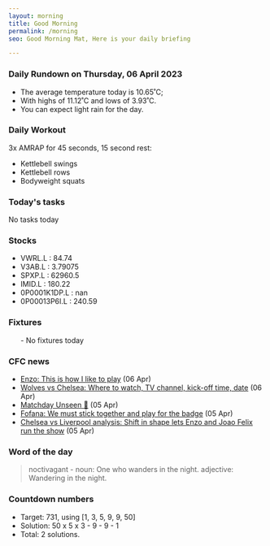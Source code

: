 ```yaml
---
layout: morning
title: Good Morning
permalink: /morning
seo: Good Morning Mat, Here is your daily briefing

---
```


<!-- weather_marker starts -->
### Daily Rundown on Thursday, 06 April 2023

- The average temperature today is 10.65˚C;
- With highs of 11.12˚C and lows of 3.93˚C.
- You can expect light rain for the day.

<!-- weather_marker ends -->

### Daily Workout
<!-- workout_marker starts -->
3x AMRAP for 45 seconds, 15 second rest:

- Kettlebell swings
- Kettlebell rows
- Bodyweight squats

<!-- workout_marker ends -->

### Today's tasks
<!-- task_marker starts -->
No tasks today
<!-- task_marker ends -->

### Stocks

<!-- stocks_marker starts -->

- VWRL.L : 84.74
- V3AB.L : 3.79075
- SPXP.L : 62960.5
- IMID.L : 180.22
- 0P0001K1DP.L : nan
- 0P00013P6I.L : 240.59

<!-- stocks_marker ends -->

### Fixtures

<!-- sports_marker starts -->

<ul>
- No fixtures today</ul>

<!-- sports_marker ends -->

### CFC news

<!-- cfc_marker starts -->
- [Enzo: This is how I like to play](https://chelseafc.com/en/news/articlehttps://chelseafc.com/enzo-this-is-how-i-like-to-play-web) (06 Apr)
- [Wolves vs Chelsea: Where to watch, TV channel, kick-off time, date](https://chelseafc.com/en/news/article/wolves-vs-chelsea-where-to-watch-tv-channel-kick-off-time-date) (06 Apr)
- [Matchday Unseen 🎥](https://chelseafc.com/en/video/matchday-unseen-05-04-2023) (05 Apr)
- [Fofana: We must stick together and play for the badge](https://chelseafc.com/en/news/article/fofana-we-must-stick-together-and-play-for-the-badge) (05 Apr)
- [Chelsea vs Liverpool analysis: Shift in shape lets Enzo and Joao Felix run the show](https://chelseafc.com/en/news/article/chelsea-vs-liverpool-analysis-shift-in-shape-lets-enzo-and-joao-felix-run) (05 Apr)

<!-- cfc_marker ends -->

### Word of the day
<!-- word_marker starts -->

 > noctivagant - noun: One who wanders in the night. adjective: Wandering in the night.

<!-- word_marker ends -->

### Countdown numbers
<!-- game_marker starts -->

- Target: 731, using [1, 3, 5, 9, 9, 50]
- Solution: 50 x 5 x 3 - 9 - 9 - 1
- Total: 2 solutions.

<!-- game_marker ends -->
